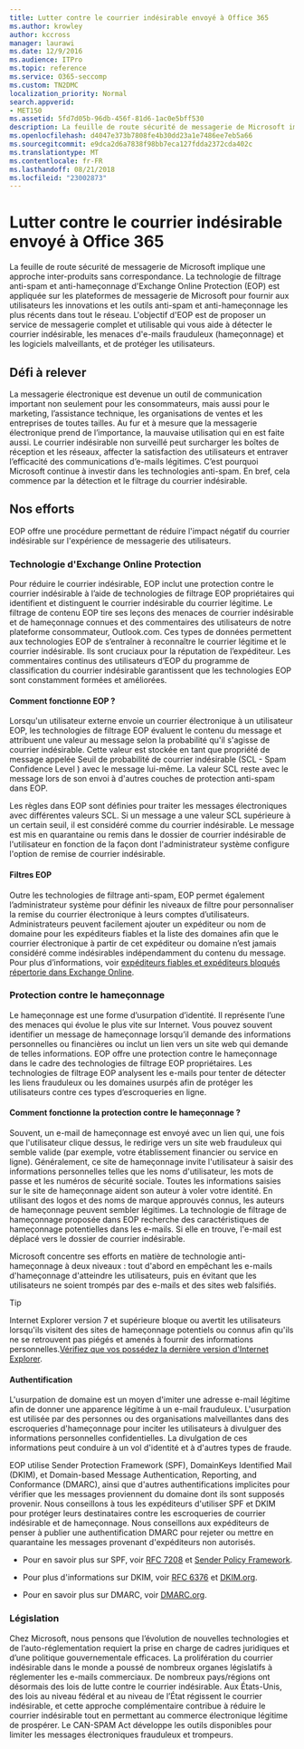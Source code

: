 ```yaml
---
title: Lutter contre le courrier indésirable envoyé à Office 365
ms.author: krowley
author: kccross
manager: laurawi
ms.date: 12/9/2016
ms.audience: ITPro
ms.topic: reference
ms.service: O365-seccomp
ms.custom: TN2DMC
localization_priority: Normal
search.appverid:
- MET150
ms.assetid: 5fd7d05b-96db-456f-81d6-1ac0e5bff530
description: La feuille de route sécurité de messagerie de Microsoft implique une approche inter-produits sans correspondance. La technologie de filtrage anti-spam et anti-hameçonnage d'Exchange Online Protection (EOP) est appliquée sur les plateformes de messagerie de Microsoft pour fournir aux utilisateurs les innovations et les outils anti-spam et anti-hameçonnage les plus récents dans tout le réseau. L'objectif d'EOP est de proposer un service de messagerie complet et utilisable qui vous aide à détecter le courrier indésirable, les menaces d'e-mails frauduleux (hameçonnage) et les logiciels malveillants, et de protéger les utilisateurs.
ms.openlocfilehash: d4047e373b7808fe4b30dd23a1e7486ee7eb5a66
ms.sourcegitcommit: e9dca2d6a7838f98bb7eca127fdda2372cda402c
ms.translationtype: MT
ms.contentlocale: fr-FR
ms.lasthandoff: 08/21/2018
ms.locfileid: "23002873"
---
```

# <a name="fighting-junk-email-sent-to-office-365"></a>Lutter contre le courrier indésirable envoyé à Office 365

La feuille de route sécurité de messagerie de Microsoft implique une approche inter-produits sans correspondance. La technologie de filtrage anti-spam et anti-hameçonnage d'Exchange Online Protection (EOP) est appliquée sur les plateformes de messagerie de Microsoft pour fournir aux utilisateurs les innovations et les outils anti-spam et anti-hameçonnage les plus récents dans tout le réseau. L'objectif d'EOP est de proposer un service de messagerie complet et utilisable qui vous aide à détecter le courrier indésirable, les menaces d'e-mails frauduleux (hameçonnage) et les logiciels malveillants, et de protéger les utilisateurs.
  
## <a name="the-challenge"></a>Défi à relever

La messagerie électronique est devenue un outil de communication important non seulement pour les consommateurs, mais aussi pour le marketing, l’assistance technique, les organisations de ventes et les entreprises de toutes tailles. Au fur et à mesure que la messagerie électronique prend de l’importance, la mauvaise utilisation qui en est faite aussi. Le courrier indésirable non surveillé peut surcharger les boîtes de réception et les réseaux, affecter la satisfaction des utilisateurs et entraver l’efficacité des communications d’e-mails légitimes. C’est pourquoi Microsoft continue à investir dans les technologies anti-spam. En bref, cela commence par la détection et le filtrage du courrier indésirable.  
  
## <a name="our-efforts"></a>Nos efforts

EOP offre une procédure permettant de réduire l'impact négatif du courrier indésirable sur l'expérience de messagerie des utilisateurs.
  
### <a name="exchange-online-protection-technology"></a>Technologie d'Exchange Online Protection

Pour réduire le courrier indésirable, EOP inclut une protection contre le courrier indésirable à l’aide de technologies de filtrage EOP propriétaires qui identifient et distinguent le courrier indésirable du courrier légitime. Le filtrage de contenu EOP tire ses leçons des menaces de courrier indésirable et de hameçonnage connues et des commentaires des utilisateurs de notre plateforme consommateur, Outlook.com. Ces types de données permettent aux technologies EOP de s’entraîner à reconnaître le courrier légitime et le courrier indésirable. Ils sont cruciaux pour la réputation de l’expéditeur. Les commentaires continus des utilisateurs d’EOP du programme de classification du courrier indésirable garantissent que les technologies EOP sont constamment formées et améliorées.
  
#### <a name="how-does-eop-work"></a>Comment fonctionne EOP ?

Lorsqu'un utilisateur externe envoie un courrier électronique à un utilisateur EOP, les technologies de filtrage EOP évaluent le contenu du message et attribuent une valeur au message selon la probabilité qu'il s'agisse de courrier indésirable. Cette valeur est stockée en tant que propriété de message appelée Seuil de probabilité de courrier indésirable (SCL - Spam Confidence Level ) avec le message lui-même. La valeur SCL reste avec le message lors de son envoi à d'autres couches de protection anti-spam dans EOP. 
  
Les règles dans EOP sont définies pour traiter les messages électroniques avec différentes valeurs SCL. Si un message a une valeur SCL supérieure à un certain seuil, il est considéré comme du courrier indésirable. Le message est mis en quarantaine ou remis dans le dossier de courrier indésirable de l'utilisateur en fonction de la façon dont l'administrateur système configure l'option de remise de courrier indésirable.
  
#### <a name="eop-filters"></a>Filtres EOP

Outre les technologies de filtrage anti-spam, EOP permet également l’administrateur système pour définir les niveaux de filtre pour personnaliser la remise du courrier électronique à leurs comptes d’utilisateurs. Administrateurs peuvent facilement ajouter un expéditeur ou nom de domaine pour les expéditeurs fiables et la liste des domaines afin que le courrier électronique à partir de cet expéditeur ou domaine n’est jamais considéré comme indésirables indépendamment du contenu du message. Pour plus d’informations, voir [expéditeurs fiables et expéditeurs bloqués répertorie dans Exchange Online](safe-sender-and-blocked-sender-lists-faq.md).
  
### <a name="phishing-protection"></a>Protection contre le hameçonnage

Le hameçonnage est une forme d’usurpation d’identité. Il représente l’une des menaces qui évolue le plus vite sur Internet. Vous pouvez souvent identifier un message de hameçonnage lorsqu’il demande des informations personnelles ou financières ou inclut un lien vers un site web qui demande de telles informations. EOP offre une protection contre le hameçonnage dans le cadre des technologies de filtrage EOP propriétaires. Les technologies de filtrage EOP analysent les e-mails pour tenter de détecter les liens frauduleux ou les domaines usurpés afin de protéger les utilisateurs contre ces types d’escroqueries en ligne.
  
#### <a name="how-does-phishing-protection-work"></a>Comment fonctionne la protection contre le hameçonnage ?

Souvent, un e-mail de hameçonnage est envoyé avec un lien qui, une fois que l'utilisateur clique dessus, le redirige vers un site web frauduleux qui semble valide (par exemple, votre établissement financier ou service en ligne). Généralement, ce site de hameçonnage invite l'utilisateur à saisir des informations personnelles telles que les noms d'utilisateur, les mots de passe et les numéros de sécurité sociale. Toutes les informations saisies sur le site de hameçonnage aident son auteur à voler votre identité. En utilisant des logos et des noms de marque approuvés connus, les auteurs de hameçonnage peuvent sembler légitimes. La technologie de filtrage de hameçonnage proposée dans EOP recherche des caractéristiques de hameçonnage potentielles dans les e-mails. Si elle en trouve, l'e-mail est déplacé vers le dossier de courrier indésirable.
  
Microsoft concentre ses efforts en matière de technologie anti-hameçonnage à deux niveaux : tout d'abord en empêchant les e-mails d'hameçonnage d'atteindre les utilisateurs, puis en évitant que les utilisateurs ne soient trompés par des e-mails et des sites web falsifiés. 
  
> [!TIP]
> Internet Explorer version 7 et supérieure bloque ou avertit les utilisateurs lorsqu'ils visitent des sites de hameçonnage potentiels ou connus afin qu'ils ne se retrouvent pas piégés et amenés à fournir des informations personnelles.[Vérifiez que vos possédez la dernière version d'Internet Explorer](https://www.microsoft.com/windows/ie/default.mspx). 
  
#### <a name="authentication"></a>Authentification

L'usurpation de domaine est un moyen d'imiter une adresse e-mail légitime afin de donner une apparence légitime à un e-mail frauduleux. L'usurpation est utilisée par des personnes ou des organisations malveillantes dans des escroqueries d'hameçonnage pour inciter les utilisateurs à divulguer des informations personnelles confidentielles. La divulgation de ces informations peut conduire à un vol d'identité et à d'autres types de fraude.
  
EOP utilise Sender Protection Framework (SPF), DomainKeys Identified Mail (DKIM), et Domain-based Message Authentication, Reporting, and Conformance (DMARC), ainsi que d'autres authentifications implicites pour vérifier que les messages proviennent du domaine dont ils sont supposés provenir. Nous conseillons à tous les expéditeurs d'utiliser SPF et DKIM pour protéger leurs destinataires contre les escroqueries de courrier indésirable et de hameçonnage. Nous conseillons aux expéditeurs de penser à publier une authentification DMARC pour rejeter ou mettre en quarantaine les messages provenant d'expéditeurs non autorisés.
  
- Pour en savoir plus sur SPF, voir [RFC 7208](https://tools.ietf.org/html/rfc7208) et [Sender Policy Framework](http://www.openspf.org/).
    
- Pour plus d'informations sur DKIM, voir [RFC 6376](https://tools.ietf.org/html/rfc6376) et [DKIM.org](http://dkim.org/).
    
- Pour en savoir plus sur DMARC, voir [DMARC.org](https://dmarc.org/).
    
### <a name="legislation"></a>Législation

Chez Microsoft, nous pensons que l’évolution de nouvelles technologies et de l’auto-réglementation requiert la prise en charge de cadres juridiques et d’une politique gouvernementale efficaces. La prolifération du courrier indésirable dans le monde a poussé de nombreux organes législatifs à réglementer les e-mails commerciaux. De nombreux pays/régions ont désormais des lois de lutte contre le courrier indésirable. Aux États-Unis, des lois au niveau fédéral et au niveau de l’État régissent le courrier indésirable, et cette approche complémentaire contribue à réduire le courrier indésirable tout en permettant au commerce électronique légitime de prospérer. Le CAN-SPAM Act développe les outils disponibles pour limiter les messages électroniques frauduleux et trompeurs.
  

